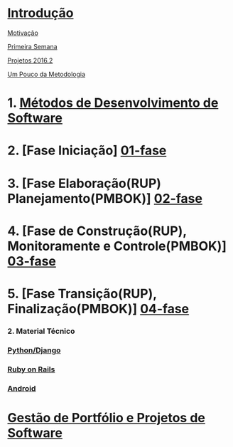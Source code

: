 # [Introdução][home]
[Motivação][motivation]

[Primeira Semana][Primeira-Semana]

[Projetos 2016.2][Projetos]

[Um Pouco da Metodologia][brief-methodology]

# 1. [Métodos de Desenvolvimento de Software][mds]
# 2. [Fase Iniciação] [01-fase]
# 3. [Fase Elaboração(RUP) Planejamento(PMBOK)] [02-fase]
# 4. [Fase de Construção(RUP), Monitoramente e Controle(PMBOK)] [03-fase]
# 5. [Fase Transição(RUP), Finalização(PMBOK)] [04-fase]
### 2. Material Técnico
### [Python/Django][python]
### [Ruby on Rails][rails] 
### [Android][android]
# [Gestão de Portfólio e Projetos de Software][gpp]

[home]: https://github.com/fga-gpp-mds/00-Disciplina/wiki
[gpp]: https://github.com/fga-gpp-mds/00-Disciplina/wiki/Gest%C3%A3o-de-Portf%C3%B3lios-e-Projetos-de-Software
[mds]: https://github.com/fga-gpp-mds/00-Disciplina/wiki/M%C3%A9todos-de-Desenvolvimento-de-Software
[01-fase]: https://github.com/fga-gpp-mds/00-Disciplina/wiki/01---Fase-Inicia%C3%A7%C3%A3o
[02-fase]: https://github.com/fga-gpp-mds/00-Disciplina/wiki/02---Fase-Elabora%C3%A7%C3%A3o-(RUP)-Planejamento-(PMBok)
[03-fase]: https://github.com/fga-gpp-mds/00-Disciplina/wiki/03---Fase-de-Constru%C3%A7%C3%A3o-(RUP),-Monitoramente-e-Controle-(PMBok)
[04-fase]: https://github.com/fga-gpp-mds/00-Disciplina/wiki/04---Fase-Transi%C3%A7%C3%A3o-(RUP),-Finaliza%C3%A7%C3%A3o-(PMBok)

[motivation]: https://github.com/fga-gpp-mds/00-Disciplina/wiki#motiva%C3%A7%C3%A3o
[brief-methodology]: https://github.com/fga-gpp-mds/00-Disciplina/wiki#um-pouco-da-metodologia


[Primeira-Semana]: https://github.com/fga-gpp-mds/00-Disciplina/wiki/Primeira-Semana
[Projetos]: https://github.com/fga-gpp-mds/00-Disciplina/wiki/Temas--de-Projetos
[python]: https://github.com/fga-gpp-mds/00-Disciplina/wiki/Python-Django
[rails]: https://github.com/fga-gpp-mds/00-Disciplina/wiki/Rails
[android]: https://github.com/fga-gpp-mds/00-Disciplina/wiki/Android

